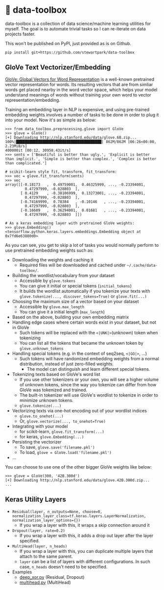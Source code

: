 # 🌇 data-toolbox

data-toolbox is a collection of data science/machine learning utilities for myself. The goal is to automate trivial tasks so I can re-iterate on data projects faster.

This won't be published on PyPI, just provided as is on Github.

```
pip install git+https://github.com/stewartpark/data-toolbox
```


## GloVe Text Vectorizer/Embedding

[GloVe: Global Vectors for Word Representation](https://nlp.stanford.edu/projects/glove/) is a well-known pretrained vector representation for words. Its resulting vectors that are from simliar words get placed nearby in the word vector space, which helps your model understand meanings of words without training your own word to vector representation/embedding.

Training an embedding layer in NLP is expensive, and using pre-trained embedding weights involves a number of tasks to be done in order to plug it into your model. Now it's as simple as below:

```
>>> from data_toolbox.preprocessing.glove import GloVe
>>> glove = GloVe()
[+] Downloading http://nlp.stanford.edu/data/glove.6B.zip...
100%|███████████████████████████████████████| 862M/862M [06:26<00:00, 2.23MiB/s]
400000it [00:12, 30958.43it/s]
>>> sents = ['Beautiful is better than ugly.', 'Explicit is better than implicit.', 'Simple is better than complex.', 'Complex is better than complicated.']

# scikit-learn style fit, transform, fit_transform:
>>> vec = glove.fit_transform(sents)
>>> vec
array([[-0.18173   ,  0.49759001,  0.46325999, ..., -0.23394001,
         0.47297999, -0.028803  ],
       [ 0.4129    , -0.38106999,  0.13273001, ..., -0.23394001,
         0.47297999, -0.028803  ],
       [-0.74169999,  0.78384   , -0.10146   , ..., -0.23394001,
         0.47297999, -0.028803  ],
       [-0.16609   ,  0.36294001,  0.01681   , ..., -0.23394001,
         0.47297999, -0.028803  ]])

# As a keras embedding layer with pretrained GloVe weights:
>>> glove.Embedding()
<tensorflow.python.keras.layers.embeddings.Embedding object at 0x7fd6e63880d0>
```

As you can see, you get to skip a lot of tasks you would normally perform to use pretrained embedding weights such as:

- Downloading the weights and caching it
  - Required files will be downloaded and cached under `~/.cache/data-toolbox/`.
- Building the wordlist/vocabulary from your dataset
  - Accessible by `glove.tokens`
  - You can give it initial or special tokens (`initial_tokens`)
  - It builds the wordlist automatically if you tokenize your texts with `glove.tokenize(..., discover_tokens=True)` or `glove.fit(...)`
- Choosing the maximum size of a vector based on your dataset
  - Accessible by `glove.max_length`
  - You can give it a initial length (`max_length`)
- Based on the above, building your own embedding matrix
- Handling edge cases where certain words exist in your dataset, but not in GloVe
  - Such tokens will be replaced with the `<|UNK|>`(unknown) token when tokenizing
  - You can list all the tokens that became the unknown token by `glove.unknown_tokens`
- Handling special tokens (e.g. in the context of seq2seq, `<|GO|>`, ...)
  - Such tokens will have randomized embedding weights from a normal distribution, instead of just zero-filled weights.
    - The model can distinguish and learn different special tokens.
- Tokenizing texts based on GloVe's word list
  - If you use other tokenizers or your own, you will see a higher volume of unknown tokens, since the way you tokenize can differ from how GloVe was tokenized and trained.
  - The built-in tokenizer will use GloVe's wordlist to tokenize in order to minimize unknown tokens.
  - `glove.tokenize(...)`
- Vectorizing texts via one-hot encoding out of your wordlist indices
  - `glove.to_onehot(...)`
  - Or, `glove.vectorize(..., to_onehot=True)`
- Integrating with your model
  - for scikit-learn, `glove.fit_transform(...)`
  - for keras, `glove.Embedding(...)`
- Persisting the vectorizer
  - To save, `glove.save('filename.pkl')`
  - To load, `glove = GloVe.load('filename.pkl')`
- ...

You can choose to use one of the other bigger GloVe weights like below:

```
>>> glove = GloVe(300, '42B.300d')
[+] Downloading http://nlp.stanford.edu/data/glove.42B.300d.zip...
...
```

## Keras Utility Layers

- `Residual(layer, n_outputs=None, choose=0, normalization_layer_class=tf.keras.layers.LayerNormalization, normalization_layer_options={})`
  - If you wrap a layer with this, it wraps a skip connection around it
- `Dropout(layer, rate=0.2)`
  - If you wrap a layer with this, it adds a drop out layer after the layer specified.
- `MultiHead(layer, n_heads)`
  - If you wrap a layer with this, you can duplicate multiple layers that attach to the same parent.
  - `layer` can be a list of layers with different configurations. In such case, `n_heads` doesn't need to be specified.
- Examples
  - [deep_xor.py](https://github.com/stewartpark/data-toolbox/blob/master/examples/deep_xor.py) (Residual, Dropout)
  - [multihead.py](https://github.com/stewartpark/data-toolbox/blob/master/examples/multihead.py) (MultiHead)
 
